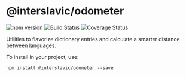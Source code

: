 # @interslavic/odometer

[![npm version](https://badge.fury.io/js/%40interslavic%2Fodometer.svg)](https://badge.fury.io/js/%40interslavic%2Fodometer)
[![Build Status](https://github.com/medzuslovjansky/odometer/actions/workflows/ci.yml/badge.svg)](https://github.com/medzuslovjansky/odometer/actions/workflows/ci.yml)
[![Coverage Status](https://coveralls.io/repos/github/medzuslovjansky/odometer/badge.svg?branch=main)](https://coveralls.io/github/medzuslovjansky/odometer?branch=main)

Utilities to flavorize dictionary entries and calculate a smarter distance between languages.


To install in your project, use:

```
npm install @interslavic/odometer --save
```
